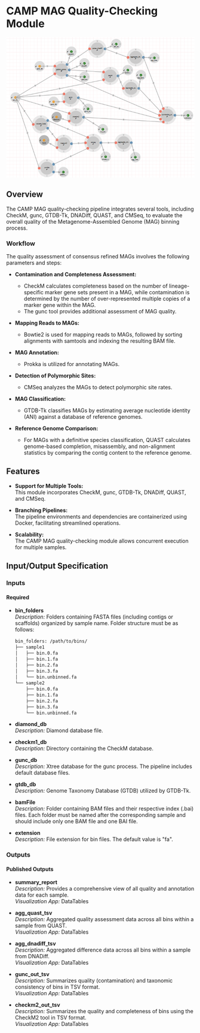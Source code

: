 # CAMP MAG Quality-Checking Module 

![CAMP MAG](../../../images/camp-pipeline/CAMP-qc-module.png)

## Overview

The CAMP MAG quality-checking pipeline integrates several tools, including CheckM, gunc, GTDB-Tk, DNADiff, QUAST, and CMSeq, to evaluate the overall quality of the Metagenome-Assembled Genome (MAG) binning process.

### Workflow

The quality assessment of consensus refined MAGs involves the following parameters and steps:

- **Contamination and Completeness Assessment:** 
  - CheckM calculates completeness based on the number of lineage-specific marker gene sets present in a MAG, while contamination is determined by the number of over-represented multiple copies of a marker gene within the MAG.
  - The gunc tool provides additional assessment of MAG quality.

- **Mapping Reads to MAGs:** 
  - Bowtie2 is used for mapping reads to MAGs, followed by sorting alignments with samtools and indexing the resulting BAM file.

- **MAG Annotation:** 
  - Prokka is utilized for annotating MAGs.

- **Detection of Polymorphic Sites:** 
  - CMSeq analyzes the MAGs to detect polymorphic site rates.

- **MAG Classification:** 
  - GTDB-Tk classifies MAGs by estimating average nucleotide identity (ANI) against a database of reference genomes.

- **Reference Genome Comparison:**
  - For MAGs with a definitive species classification, QUAST calculates genome-based completion, misassembly, and non-alignment statistics by comparing the contig content to the reference genome.

## Features

- **Support for Multiple Tools:**  
  This module incorporates CheckM, gunc, GTDB-Tk, DNADiff, QUAST, and CMSeq.

- **Branching Pipelines:**  
  The pipeline environments and dependencies are containerized using Docker, facilitating streamlined operations.

- **Scalability:**  
  The CAMP MAG quality-checking module allows concurrent execution for multiple samples.

## Input/Output Specification

### Inputs

#### Required

- **bin_folders**  
  *Description:* Folders containing FASTA files (including contigs or scaffolds) organized by sample name. Folder structure must be as follows:

  ```
  bin_folders: /path/to/bins/
  ├── sample1
  │   ├── bin.0.fa
  │   ├── bin.1.fa
  │   ├── bin.2.fa
  │   ├── bin.3.fa
  │   └── bin.unbinned.fa
  └── sample2
      ├── bin.0.fa
      ├── bin.1.fa
      ├── bin.2.fa
      ├── bin.3.fa
      └── bin.unbinned.fa
  ```

- **diamond_db**  
  *Description:* Diamond database file.

- **checkm1_db**  
  *Description:* Directory containing the CheckM database.

- **gunc_db**  
  *Description:* Xtree database for the gunc process. The pipeline includes default database files.

- **gtdb_db**  
  *Description:* Genome Taxonomy Database (GTDB) utilized by GTDB-Tk.

- **bamFile**  
  *Description:* Folder containing BAM files and their respective index (.bai) files. Each folder must be named after the corresponding sample and should include only one BAM file and one BAI file.

- **extension**  
  *Description:* File extension for bin files. The default value is "fa".

### Outputs

#### Published Outputs

- **summary_report**  
  *Description:* Provides a comprehensive view of all quality and annotation data for each sample.  
  *Visualization App:* DataTables

- **agg_quast_tsv**  
  *Description:* Aggregated quality assessment data across all bins within a sample from QUAST.  
  *Visualization App:* DataTables

- **agg_dnadiff_tsv**  
  *Description:* Aggregated difference data across all bins within a sample from DNADiff.  
  *Visualization App:* DataTables

- **gunc_out_tsv**  
  *Description:* Summarizes quality (contamination) and taxonomic consistency of bins in TSV format.  
  *Visualization App:* DataTables

- **checkm2_out_tsv**  
  *Description:* Summarizes the quality and completeness of bins using the CheckM2 tool in TSV format.  
  *Visualization App:* DataTables